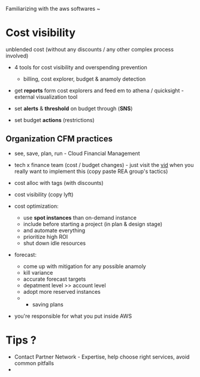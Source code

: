 Familiarizing with the aws softwares ~

# Cost visibility
unblended cost (without any discounts / any other complex process involved)
- 4 tools for cost visibility and overspending prevention
	- billing, cost explorer, budget & anamoly detection

- get **reports** form cost explorers and feed em to athena / quicksight - external visualization tool
- set **alerts** & **threshold** on budget through (**SNS**)
- set budget **actions** (restrictions)

## Organization CFM practices
- see, save, plan, run - Cloud Financial Management
- tech x finance team (cost / budget changes) - just visit the [vid](https://explore.skillbuilder.aws/learn/course/1955/play/34372/aws-foundations-cost-management;lp=904) when you really want to implement this (copy paste REA group's tactics)
- cost alloc with tags (with discounts)
- cost visibility (copy lyft)
- cost optimization:
	- use **spot instances** than on-demand instance
	- include before starting a project (in plan & design stage)
	- and automate everything
	- prioritize high ROI
	- shut down idle resources
- forecast:
	- come up with mitigation for any possible anamoly
	- kill variance
	- accurate forecast targets
	- depatment level >> account level
	- adopt more reserved instances
	- + saving plans


- you're responsible for what you put inside AWS


# Tips ?
- Contact Partner Network - Expertise, help choose right services, avoid common pitfalls
- 